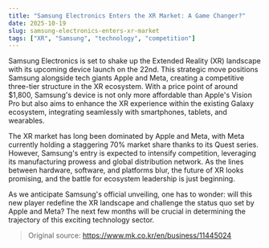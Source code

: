 ```yaml
---
title: "Samsung Electronics Enters the XR Market: A Game Changer?"
date: 2025-10-19
slug: samsung-electronics-enters-xr-market
tags: ["XR", "Samsung", "technology", "competition"]
---
```


Samsung Electronics is set to shake up the Extended Reality (XR) landscape with its upcoming device launch on the 22nd. This strategic move positions Samsung alongside tech giants Apple and Meta, creating a competitive three-tier structure in the XR ecosystem. With a price point of around $1,800, Samsung's device is not only more affordable than Apple's Vision Pro but also aims to enhance the XR experience within the existing Galaxy ecosystem, integrating seamlessly with smartphones, tablets, and wearables.

The XR market has long been dominated by Apple and Meta, with Meta currently holding a staggering 70% market share thanks to its Quest series. However, Samsung's entry is expected to intensify competition, leveraging its manufacturing prowess and global distribution network. As the lines between hardware, software, and platforms blur, the future of XR looks promising, and the battle for ecosystem leadership is just beginning.

As we anticipate Samsung's official unveiling, one has to wonder: will this new player redefine the XR landscape and challenge the status quo set by Apple and Meta? The next few months will be crucial in determining the trajectory of this exciting technology sector.
> Original source: https://www.mk.co.kr/en/business/11445024